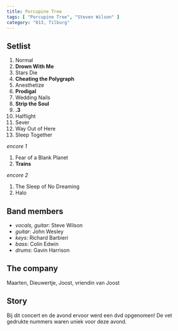 ```yaml
---
title: Porcupine Tree
tags: [ "Porcupine Tree", "Steven Wilson" ]
category: "013, Tilburg"
---
```

Setlist
-------
1. Normal
1. **Drown With Me**
1. Stars Die
1. **Cheating the Polygraph**
1. Anesthetize
1. **Prodigal**
1. Wedding Nails
1. **Strip the Soul**
1. **.3**
1. Halflight
1. Sever
1. Way Out of Here
1. Sleep Together

_encore 1_

1. Fear of a Blank Planet
1. **Trains**

_encore 2_

1. The Sleep of No Dreaming
1. Halo

Band members
------------
* _vocals, guitar_: Steve Wilson
* _guitar_: John Wesley
* _keys_: Richard Barbieri
* _bass_: Colin Edwin
* _drums_: Gavin Harrison

The company
-----------
Maarten, Dieuwertje, Joost, vriendin van Joost

Story
-----
Bij dit concert en de avond ervoor werd een dvd opgenomen! De vet gedrukte nummers waren uniek voor deze avond.
